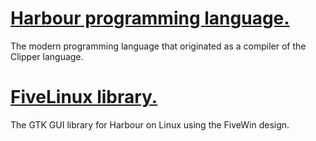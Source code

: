 # [Harbour programming language.](../../wiki)
The modern programming language that originated as a compiler of the Clipper language.

# [FiveLinux library.](../../wiki)
The GTK GUI library for Harbour on Linux using the FiveWin design.
